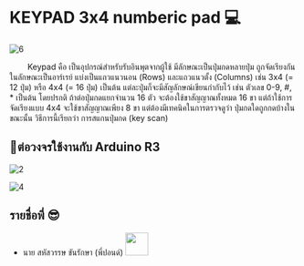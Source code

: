 # KEYPAD 3x4 numberic pad 💻

![6](https://www.kiwi-electronics.nl/image/cache/data/products/componenten/sensors/ADA-MEM-3X4-KEYPAD-1-1000x667.jpg)

&nbsp;&nbsp;&nbsp;&nbsp;&nbsp;&nbsp;&nbsp;&nbsp;Keypad คือ เป็นอุปกรณ์สำหรับรับอินพุตจากผู้ใช้ มีลักษณะเป็นปุ่มกดหลายปุ่ม ถูกจัดเรียงกันในลักษณะเป็นอาร์เรย์ แบ่งเป็นแถวแนวนอน (Rows) และแถวแนวตั้ง (Columns) เช่น 3x4 (= 12 ปุ่ม) หรือ 4x4 (= 16 ปุ่ม) เป็นต้น แต่ละปุ่มก็จะมีสัญลักษณ์เขียนกำกับไว้ เช่น ตัวเลข 0-9, #, * เป็นต้น โดยปรกติ ถ้าต่อปุ่มกดแยกจำนวน 16 ตัว จะต้องใช้ขาสัญญาณทั้งหมด 16 ขา แต่ถ้าใช้การจัดเรียงแบบ 4x4 จะใช้ขาสัญญาณเพียง 8 ขา แต่ต้องมีเทคนิคในการตรวจดูว่า ปุ่มกดใดถูกกดบ้างในขณะนั้น วิธีการนี้เรียกว่า การสแกนปุ่มกด (key scan)


## 📌ต่อวงจรใช้งานกับ   Arduino R3

![2](http://arduinolearning.com/wp-content/uploads/2014/12/arduino-and-keypad_bb.png)

![4](http://arduinolearning.com/wp-content/uploads/2014/12/arduin-and-keypad_schem.png)


## รายชื่อพี่ 😎
* นาย สหัสวรรษ ขันรักษา (พี่ปอนด์) [<img src="https://image.flaticon.com/icons/svg/25/25231.svg" width="40" height="40">](https://github.com/Sahussawud)

